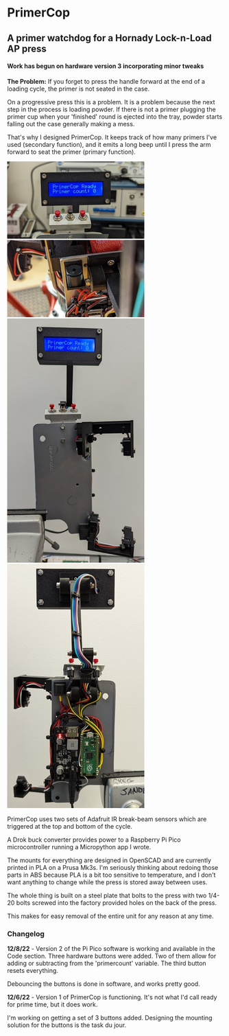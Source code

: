 # PrimerCop

## A primer watchdog for a Hornady Lock-n-Load AP press

#### Work has begun on hardware version 3 incorporating minor tweaks

**The Problem:** If you forget to press the handle forward at the end of a loading cycle, 
the primer is not seated in the case.  

On a progressive press this is a problem.
It is a problem because the next step in the process is loading powder.  If there is not a primer plugging the primer cup when your 'finished' round is ejected into the tray, powder starts falling out the case generally making a mess.

That's why I designed PrimerCop.  It keeps track of how many primers I've used (secondary function), and it emits a long beep until I press the arm forward to seat the primer (primary function).

[![PrimerCop display](./img/pc_display-vs.jpg "Introducing PrimerCop.")](./img/pc_display-s.jpg)
[![Closeup of the buzzer mount](./img/buzzer_mount-vs.jpg "Closeup of the buzzer mount.")](./img/buzzer_mount-s.jpg)
[![portrait front](./img/pc_port_front-vs.jpg "Version 1.5 portrait.")](./img/pc_port_front-s.jpg)
[![portrait back](./img/pc_port_back-vs.jpg "Version 1.5 portrait.")](./img/pc_port_back-s.jpg)

PrimerCop uses two sets of Adafruit IR break-beam sensors which are triggered at the top and bottom of the cycle.

A Drok buck converter provides power to a Raspberry Pi Pico microcontroller running a Micropython app I wrote.

The mounts for everything are designed in OpenSCAD and are currently printed in PLA on a Prusa Mk3s.  I'm seriously thinking about redoing those parts in ABS because PLA is a bit too sensitive to temperature, and I don't want anything to change while the press is stored away between uses.

The whole thing is built on a steel plate that bolts to the press with two 1/4-20 bolts screwed into the factory provided holes on the back of the press.

This makes for easy removal of the entire unit for any reason at any time.

### Changelog

**12/8/22** - Version 2 of the Pi Pico software is working and available in the Code
section.  Three hardware buttons were added. Two of them allow for adding or subtracting from the 'primercount' variable.  The third button resets everything.

Debouncing the buttons is done in software, and works pretty good.

**12/6/22** - Version 1 of PrimerCop is functioning.  It's not what I'd call ready
for prime time, but it does work.

I'm working on getting a set of 3 buttons added.  Designing the mounting
solution for the buttons is the task du jour.
